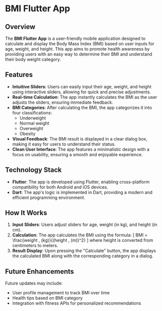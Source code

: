 # BMI Flutter App
## Overview
The **BMI Flutter App** is a user-friendly mobile application designed to calculate and display the Body Mass Index (BMI) based on user inputs for age, weight, and height. This app aims to promote health awareness by providing users with an easy way to determine their BMI and understand their body weight category.

## Features
- **Intuitive Sliders**: Users can easily input their age, weight, and height using interactive sliders, allowing for quick and precise adjustments.
- **Real-time Calculation**: The app instantly calculates the BMI as the user adjusts the sliders, ensuring immediate feedback.
- **BMI Categories**: After calculating the BMI, the app categorizes it into four classifications:
  - Underweight
  - Normal weight
  - Overweight
  - Obesity
- **Visual Feedback**: The BMI result is displayed in a clear dialog box, making it easy for users to understand their status.
- **Clean User Interface**: The app features a minimalistic design with a focus on usability, ensuring a smooth and enjoyable experience.

## Technology Stack
- **Flutter**: The app is developed using Flutter, enabling cross-platform compatibility for both Android and iOS devices.
- **Dart**: The app's logic is implemented in Dart, providing a modern and efficient programming environment.

## How It Works
1. **Input Sliders**: Users adjust sliders for age, weight (in kg), and height (in cm).
2. **Calculation**: The app calculates the BMI using the formula:
   \[
   BMI = \frac{weight \, (kg)}{(height \, (m))^2}
   \]
   where height is converted from centimeters to meters.
3. **Result Display**: Upon pressing the "Calculate" button, the app displays the calculated BMI along with the corresponding category in a dialog.

## Future Enhancements
Future updates may include:
- User profile management to track BMI over time
- Health tips based on BMI category
- Integration with fitness APIs for personalized recommendations

